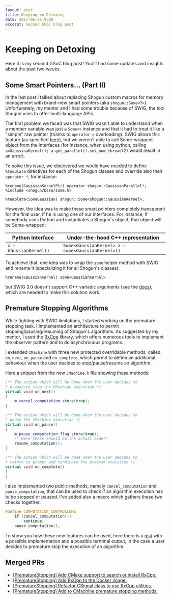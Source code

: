 ```yaml
---
layout: post
title: Keeping on Detoxing
date: 2017-06-26 9:00
excerpt: Second GSoC blog post
---
```


# Keeping on Detoxing

Here it is my second GSoC blog post! You'll find some updates and insights about
the past two weeks.

## Some Smart Pointers... (Part II)

In the last post I talked about replacing Shogun custom macros for memory
management with brand-new smart pointers (aka `shogun::Some<T>`). Unfortunately,
my mentor and I had some trouble because of SWIG, the tool Shogun uses
to offer multi-language APIs.

The first problem we faced was that SWIG wasn't able to understand when a member
variable was just a `Some<>` instance and that it had to treat it like a
"simple" raw pointer (thanks to `operator->` overloading). SWIG allows this feature
(as specified [here](http://www.swig.org/Doc1.3/SWIGPlus.html#SWIGPlus_nn34)),
but we weren't able to call Some-wrapped object from the interfaces
(for instance, when using python, calling `a=GaussinaKernel(); a.get_parallel().set_num_thread(2)`
would result in an error).

To solve this issue, we discovered we would have needed to define `%template` directives for
each of the Shogun classes and override also their `operator *`, for instance:
```
%rename(GaussianKernelPtr) operator shogun::GaussianParallel*;
%include <shogun/base/some.h>

%template(SomeGaussian) shogun::Some<shogun::GaussianKernel>;
```

However, the idea was to make these smart pointers completely transparent for the
final user, if he is using one of our interfaces. For instance, if somebody uses Python
and instantiates a Shogun's object, that object will be Some-wrapped:

| Python Interface | Under-the-hood C++ representation |
|------|------|
| ```a = GaussianKernel() ``` | ```Some<GaussianKernel> a = some<GaussianKernel>() ``` |


To achieve that, one idea was to wrap the `some` helper method with SWIG and rename it
(specializing it for all Shogun's classes):
```
%rename(GaussianKernel) some<GaussianKernel>
```
but SWIG 3.0 doesn't support C++ variadic arguments
(see the [docs](http://www.swig.org/Doc3.0/CPlusPlus11.html#CPlusPlus11_variadic_templates)),
which are needed to make this solution work.


## Premature Stopping Algorithms

While fighting with SWIG limitations, I started working on the premature stopping task.
I implemented an architecture to permit stopping/pausing/resuming of Shogun's algorithms.
As suggested by my mentor, I used the [RxCpp](https://github.com/Reactive-Extensions/RxCpp)
library, which offers numerous tools to implement the observer pattern and to
do asynchronous programs.

I extended `CMachine` with three new protected overridable methods, called `on_next`,
`on_pause` and `on_complete`, which permit to define an additional behaviour when
the user decides to stop/pause/resume an algorithm.

Here a snippet from the new `CMachine.h` file showing these methods:
```c++
/** The action which will be done when the user decides to
* premature stop the CMachine execution */
virtual void on_next()
{
	m_cancel_computation.store(true);
}

/** The action which will be done when the user decides to
* pause the CMachine execution */
virtual void on_pause()
{
	m_pause_computation_flag.store(true);
	/* Here there should be the actual code*/
	resume_computation();
}

/** The action which will be done when the user decides to
* return to prompt and terminate the program execution */
virtual void on_complete()
{
}
```
I also implemented two public methods, namely `cancel_computation` and `pause_computation`,
that can be used to check if an algorithm execution has to be stopped or paused.
I've added also a macro which gathers these two checks together:
```c++
#define COMPUTATION_CONTROLLERS                                                
	if (cancel_computation())                                                  
		continue;                                                              
	pause_computation();
```

To show you how these new features can be used, here there is a [gist](https://gist.github.com/geektoni/1afd2daf69a813de64252a296997a8ea)
with a possible implementation and a possible terminal output, in the case a user decides
to premature stop the execution of an algorithm.


## Merged PRs

* [[PrematureStopping] Add CMake support to search or install RxCpp.](https://github.com/shogun-toolbox/shogun/pull/3845)
* [[PrematureStopping] Add RxCpp to the Docker image.](https://github.com/shogun-toolbox/shogun/pull/3855)
* [[PrematureStopping] Refactor CSignal class to use RxCpp utilities.](https://github.com/shogun-toolbox/shogun/pull/3848)
* [[PrematureStopping] Add to CMachine premature stopping methods.](https://github.com/shogun-toolbox/shogun/pull/3858)
